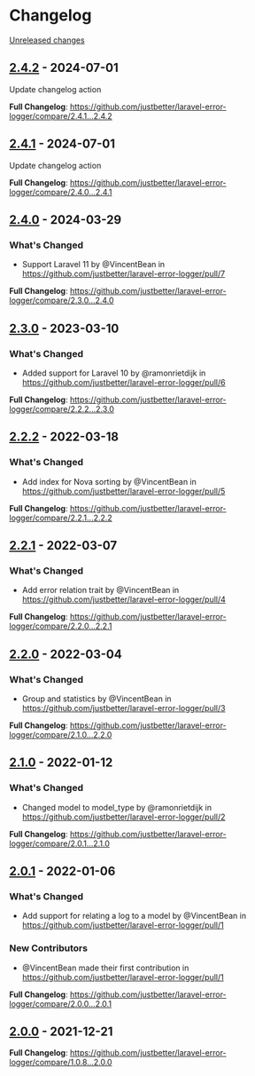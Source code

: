 # Changelog 

[Unreleased changes](https://github.com/justbetter/laravel-error-logger/compare/2.4.2...2.4.2)
## [2.4.2](https://github.com/justbetter/laravel-error-logger/releases/tag/2.4.2) - 2024-07-01

Update changelog action

**Full Changelog**: https://github.com/justbetter/laravel-error-logger/compare/2.4.1...2.4.2

## [2.4.1](https://github.com/justbetter/laravel-error-logger/releases/tag/2.4.1) - 2024-07-01

Update changelog action

**Full Changelog**: https://github.com/justbetter/laravel-error-logger/compare/2.4.0...2.4.1

## [2.4.0](https://github.com/justbetter/laravel-error-logger/releases/tag/2.4.0) - 2024-03-29

### What's Changed
* Support Laravel 11 by @VincentBean in https://github.com/justbetter/laravel-error-logger/pull/7


**Full Changelog**: https://github.com/justbetter/laravel-error-logger/compare/2.3.0...2.4.0

## [2.3.0](https://github.com/justbetter/laravel-error-logger/releases/tag/2.3.0) - 2023-03-10

### What's Changed
* Added support for Laravel 10 by @ramonrietdijk in https://github.com/justbetter/laravel-error-logger/pull/6


**Full Changelog**: https://github.com/justbetter/laravel-error-logger/compare/2.2.2...2.3.0

## [2.2.2](https://github.com/justbetter/laravel-error-logger/releases/tag/2.2.2) - 2022-03-18

### What's Changed
* Add index for Nova sorting by @VincentBean in https://github.com/justbetter/laravel-error-logger/pull/5


**Full Changelog**: https://github.com/justbetter/laravel-error-logger/compare/2.2.1...2.2.2

## [2.2.1](https://github.com/justbetter/laravel-error-logger/releases/tag/2.2.1) - 2022-03-07

### What's Changed
* Add error relation trait by @VincentBean in https://github.com/justbetter/laravel-error-logger/pull/4


**Full Changelog**: https://github.com/justbetter/laravel-error-logger/compare/2.2.0...2.2.1

## [2.2.0](https://github.com/justbetter/laravel-error-logger/releases/tag/2.2.0) - 2022-03-04

### What's Changed
* Group and statistics by @VincentBean in https://github.com/justbetter/laravel-error-logger/pull/3

**Full Changelog**: https://github.com/justbetter/laravel-error-logger/compare/2.1.0...2.2.0

## [2.1.0](https://github.com/justbetter/laravel-error-logger/releases/tag/2.1.0) - 2022-01-12

### What's Changed
* Changed model to model_type by @ramonrietdijk in https://github.com/justbetter/laravel-error-logger/pull/2

**Full Changelog**: https://github.com/justbetter/laravel-error-logger/compare/2.0.1...2.1.0

## [2.0.1](https://github.com/justbetter/laravel-error-logger/releases/tag/2.0.1) - 2022-01-06

### What's Changed
* Add support for relating a log to a model by @VincentBean in https://github.com/justbetter/laravel-error-logger/pull/1

### New Contributors
* @VincentBean made their first contribution in https://github.com/justbetter/laravel-error-logger/pull/1

**Full Changelog**: https://github.com/justbetter/laravel-error-logger/compare/2.0.0...2.0.1

## [2.0.0](https://github.com/justbetter/laravel-error-logger/releases/tag/2.0.0) - 2021-12-21

**Full Changelog**: https://github.com/justbetter/laravel-error-logger/compare/1.0.8...2.0.0

